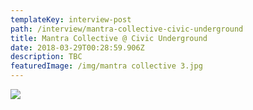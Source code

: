 ```yaml
---
templateKey: interview-post
path: /interview/mantra-collective-civic-underground
title: Mantra Collective @ Civic Underground
date: 2018-03-29T00:28:59.906Z
description: TBC
featuredImage: /img/mantra collective 3.jpg
---
```

![](/img/mantra-collective-party.jpg)
